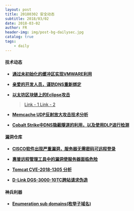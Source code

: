 ```yaml
---
layout: post
title: 20180302 安全动态
subtitle: 2018/03/02
date: 2018-03-02
author: FR
header-img: img/post-bg-dailysec.jpg
catalog: true
tags:
    - daily
---
```

#### 技术动态
- **[通过未初始化的缓冲区实现VMWARE利用](https://www.zerodayinitiative.com/blog/2018/3/1/vmware-exploitation-through-uninitialized-buffers)**

- **[亲爱的开发人员，谨防DNS重新绑定](https://www.twistlock.com/2018/02/28/dear-developers-beware-dns-rebinding/)**

- **[以太坊区块链上的Eclipse攻击](http://www.example.com)**
  > [ Link - 1 ](https://bitcoinmagazine.com/articles/researchers-explore-eclipse-attacks-ethereum-blockchain/)
  > [ Link - 2 ](http://www.cs.bu.edu/~goldbe/projects/eclipseEth.pdf)

- **[Memcache UDP反射放大攻击技术分析](https://www.anquanke.com/post/id/99516)**

- **[Cobalt Strike中DNS隐蔽隧道的利用，以及使用DLP进行检测](https://www.anquanke.com/post/id/99408)**

#### 漏洞仓库
- **[CISCO软件出现严重漏洞，服务器无需密码可远程登录](http://www.pingwest.com/wire/cisco-elastic-services-controller/)**

- **[惠普远程管理工具中的漏洞使服务器面临危险](https://threatpost.com/bug-in-hp-remote-management-tool-leaves-servers-open-to-attack/130189/)**

- **[Tomcat CVE-2018-1305 分析](https://www.anquanke.com/post/id/99213)**

- **[D-Link DGS-3000-10TC跨站请求伪造](https://packetstormsecurity.com/files/146612/dlinkdgs300010tc-xsrf.txt)**

#### 神兵利器
- **[Enumeration sub domains(枚举子域名)](https://github.com/FeeiCN/ESD)**
